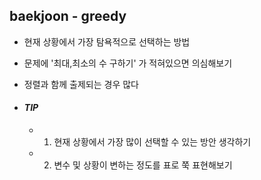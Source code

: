 ## baekjoon - greedy

- 현재 상황에서 가장 탐욕적으로 선택하는 방법
- 문제에 '최대,최소의 수 구하기' 가 적혀있으면 의심해보기
- 정렬과 함께 출제되는 경우 많다



- #### *TIP*

  - 1. 현재 상황에서 가장 많이 선택할 수 있는 방안 생각하기

  - 2. 변수 및 상황이 변하는 정도를 표로 쭉 표현해보기

